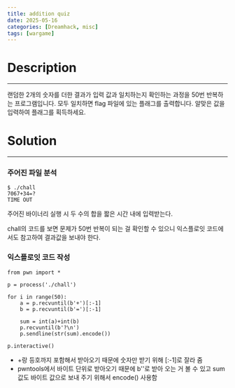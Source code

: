 ```yaml
---
title: addition quiz
date: 2025-05-16
categories: [Dreamhack, misc]
tags: [wargame]
---
```


# Description

---

랜덤한 2개의 숫자를 더한 결과가 입력 값과 일치하는지 확인하는 과정을 50번 반복하는 프로그램입니다. 모두 일치하면 flag 파일에 있는 플래그를 출력합니다. 알맞은 값을 입력하여 플래그를 획득하세요.

# Solution

---

### 주어진 파일 분석

```
$ ./chall
7067+34=?
TIME OUT
```

주어진 바이너리 실행 시 두 수의 합을 짧은 시간 내에 입력받는다.

chall의 코드를 보면 문제가 50번 반복이 되는 걸 확인할 수 있으니 익스플로잇 코드에서도 참고하여 결과값을 보내야 한다.

### 익스플로잇 코드 작성

```
from pwn import *

p = process('./chall')

for i in range(50):
    a = p.recvuntil(b'+')[:-1]
    b = p.recvuntil(b'=')[:-1]

    sum = int(a)+int(b)
    p.recvuntil(b'?\n')
    p.sendline(str(sum).encode())

p.interactive()
```

- +랑 등호까지 포함해서 받아오기 때문에 숫자만 받기 위해 [:-1]로 잘라 줌
- pwntools에서 바이트 단위로 받아오기 때문에 b''로 받아 오는 거 볼 수 있고 sum 값도 바이트 값으로 보내 주기 위해서 encode() 사용함
